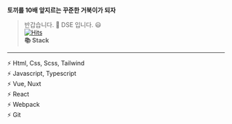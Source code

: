 **토끼를 10배 앞지르는 꾸준한 거북이가 되자** 
> 반갑습니다. 👋 DSE 입니다. 😃  
[![Hits](https://hits.seeyoufarm.com/api/count/incr/badge.svg?url=https%3A%2F%2Fgithub.com%2Fanttto&count_bg=%2379C83D&title_bg=%23555555&icon=&icon_color=%23E7E7E7&title=hits&edge_flat=false)](https://hits.seeyoufarm.com)                  
**📚 Stack**  
------------------
⚡ Html, Css, Scss, Tailwind    
⚡ Javascript, Typescript  
⚡ Vue, Nuxt  
⚡ React  
⚡ Webpack  
⚡ Git  
